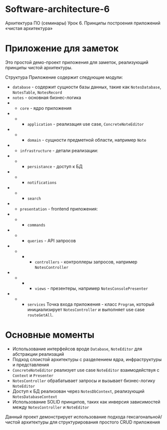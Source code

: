 # Software-architecture-6
Архитектура ПО (семинары) Урок 6. Принципы построения приложений «чистая архитектура»

# Приложение для заметок
Это простой демо-проект приложения для заметок, реализующий принципы чистой архитектуры.

Структура
Приложение содержит следующие модули:

- `database` - содержит сущности базы данных, такие как `NotesDatabase`, `NotesTable`, `NotesRecord`
- `notes` - основная бизнес-логика
- - `core` - ядро приложения
- - - `application` - реализация use case, `ConcreteNoteEditor`
- - - `domain` - сущности предметной области, например `Note`
- - `infrastructure` - детали реализации:
- - - `persistance` - доступ к БД
- - - `notifications`
- - - `search`
- - `presentation` - frontend приложения:
- - - `commands`
- - - `queries` - API запросов
- - - - `controllers` - контроллеры запросов, например `NotesController`
- - - - `views` - презентеры, например `NotesConsolePresenter`
- - - `services`
Точка входа приложения - класс `Program`, который инициализирует `NotesController` и выполняет use case `routeGetAll`.

# Основные моменты
- Использование интерфейсов вроде `Database`, `NoteEditor` для абстракции реализаций
- Подход слоистой архитектуры с разделением ядра, инфраструктуры и представления
- `ConcreteNoteEditor` реализует use case `NoteEditor` взаимодействуя с `Context` и `Presenter`
- `NotesController` обрабатывает запросы и вызывает бизнес-логику `NoteEditor`
- Доступ к БД реализован через `NotesDbContext`, реализующий `NotesDatabaseContext`
- Использование SOLID принципов, таких как инверсия зависимостей между `NotesController` и `NoteEditor`

Данный проект демонстрирует использование подхода гексагональной/чистой архитектуры для структурирования простого CRUD приложения


